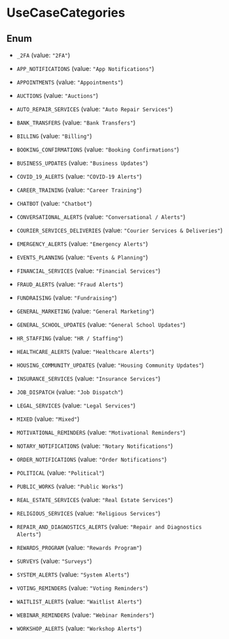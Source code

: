 

# UseCaseCategories

## Enum


* `_2FA` (value: `"2FA"`)

* `APP_NOTIFICATIONS` (value: `"App Notifications"`)

* `APPOINTMENTS` (value: `"Appointments"`)

* `AUCTIONS` (value: `"Auctions"`)

* `AUTO_REPAIR_SERVICES` (value: `"Auto Repair Services"`)

* `BANK_TRANSFERS` (value: `"Bank Transfers"`)

* `BILLING` (value: `"Billing"`)

* `BOOKING_CONFIRMATIONS` (value: `"Booking Confirmations"`)

* `BUSINESS_UPDATES` (value: `"Business Updates"`)

* `COVID_19_ALERTS` (value: `"COVID-19 Alerts"`)

* `CAREER_TRAINING` (value: `"Career Training"`)

* `CHATBOT` (value: `"Chatbot"`)

* `CONVERSATIONAL_ALERTS` (value: `"Conversational / Alerts"`)

* `COURIER_SERVICES_DELIVERIES` (value: `"Courier Services & Deliveries"`)

* `EMERGENCY_ALERTS` (value: `"Emergency Alerts"`)

* `EVENTS_PLANNING` (value: `"Events & Planning"`)

* `FINANCIAL_SERVICES` (value: `"Financial Services"`)

* `FRAUD_ALERTS` (value: `"Fraud Alerts"`)

* `FUNDRAISING` (value: `"Fundraising"`)

* `GENERAL_MARKETING` (value: `"General Marketing"`)

* `GENERAL_SCHOOL_UPDATES` (value: `"General School Updates"`)

* `HR_STAFFING` (value: `"HR / Staffing"`)

* `HEALTHCARE_ALERTS` (value: `"Healthcare Alerts"`)

* `HOUSING_COMMUNITY_UPDATES` (value: `"Housing Community Updates"`)

* `INSURANCE_SERVICES` (value: `"Insurance Services"`)

* `JOB_DISPATCH` (value: `"Job Dispatch"`)

* `LEGAL_SERVICES` (value: `"Legal Services"`)

* `MIXED` (value: `"Mixed"`)

* `MOTIVATIONAL_REMINDERS` (value: `"Motivational Reminders"`)

* `NOTARY_NOTIFICATIONS` (value: `"Notary Notifications"`)

* `ORDER_NOTIFICATIONS` (value: `"Order Notifications"`)

* `POLITICAL` (value: `"Political"`)

* `PUBLIC_WORKS` (value: `"Public Works"`)

* `REAL_ESTATE_SERVICES` (value: `"Real Estate Services"`)

* `RELIGIOUS_SERVICES` (value: `"Religious Services"`)

* `REPAIR_AND_DIAGNOSTICS_ALERTS` (value: `"Repair and Diagnostics Alerts"`)

* `REWARDS_PROGRAM` (value: `"Rewards Program"`)

* `SURVEYS` (value: `"Surveys"`)

* `SYSTEM_ALERTS` (value: `"System Alerts"`)

* `VOTING_REMINDERS` (value: `"Voting Reminders"`)

* `WAITLIST_ALERTS` (value: `"Waitlist Alerts"`)

* `WEBINAR_REMINDERS` (value: `"Webinar Reminders"`)

* `WORKSHOP_ALERTS` (value: `"Workshop Alerts"`)



